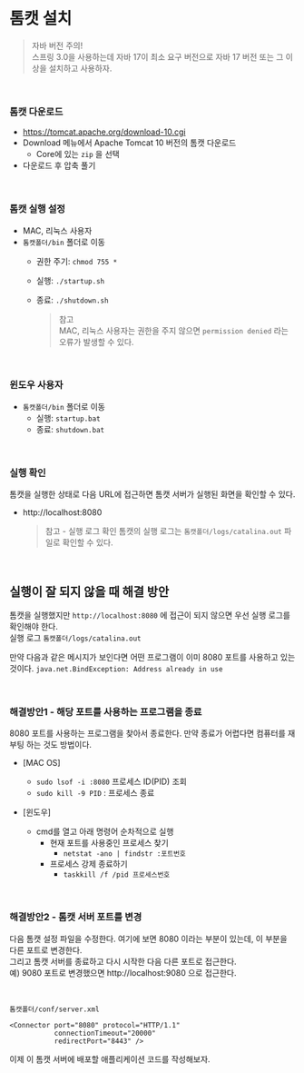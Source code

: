 # 톰캣 설치

> 자바 버전 주의!<br>
> 스프링 3.0을 사용하는데 자바 17이 최소 요구 버전으로 자바 17 버전 또는 그 이상을 설치하고 사용하자.

<br>

### 톰캣 다운로드
* https://tomcat.apache.org/download-10.cgi
* Download 메뉴에서 Apache Tomcat 10 버전의 톰캣 다운로드
  * Core에 있는 ```zip``` 을 선택
* 다운로드 후 압축 풀기

<br>

### 톰캣 실행 설정
* MAC, 리눅스 사용자
* ```톰캣폴더/bin``` 폴더로 이동
  * 권한 주기: ```chmod 755 *```
  * 실행: ```./startup.sh```
  * 종료: ```./shutdown.sh```

    > 참고<br>
    > MAC, 리눅스 사용자는 권한을 주지 않으면 ```permission denied``` 라는 오류가 발생할 수 있다.

<br>

### 윈도우 사용자
* ```톰캣폴더/bin``` 폴더로 이동
  * 실행: ```startup.bat```
  * 종료: ```shutdown.bat```

<br>

### 실행 확인
톰캣을 실행한 상태로 다음 URL에 접근하면 톰캣 서버가 실행된 화면을 확인할 수 있다.
* http://localhost:8080
    > 참고 - 실행 로그 확인
    > 톰캣의 실행 로그는 ```톰캣폴더/logs/catalina.out``` 파일로 확인할 수 있다.

<br>

## 실행이 잘 되지 않을 때 해결 방안

톰캣을 실행했지만 ```http://localhost:8080``` 에 접근이 되지 않으면 우선 실행 로그를 확인해야 한다.<br>
실행 로그 ```톰캣폴더/logs/catalina.out```

만약 다음과 같은 메시지가 보인다면 어떤 프로그램이 이미 8080 포트를 사용하고 있는 것이다.
```java.net.BindException: Address already in use```

<br>

### 해결방안1 - 해당 포트를 사용하는 프로그램을 종료
8080 포트를 사용하는 프로그램을 찾아서 종료한다. 만약 종료가 어렵다면 컴퓨터를 재부팅 하는 것도 방법이다.

* [MAC OS]
  * ```sudo lsof -i :8080``` 프로세스 ID(PID) 조회
  * ```sudo kill -9 PID``` : 프로세스 종료


* [윈도우]
  * cmd를 열고 아래 명령어 순차적으로 실행
    * 현재 포트를 사용중인 프로세스 찾기
      * ```netstat -ano | findstr :포트번호```
    * 프로세스 강제 종료하기
      * ```taskkill /f /pid 프로세스번호```

<br>

### 해결방안2 - 톰캣 서버 포트를 변경
다음 톰캣 설정 파일을 수정한다. 여기에 보면 8080 이라는 부분이 있는데, 이 부분을 다른 포트로 변경한다.<br>
그리고 톰캣 서버를 종료하고 다시 시작한 다음 다른 포트로 접근한다.<br>
예) 9080 포트로 변경했으면 http://localhost:9080 으로 접근한다.

<br>

```톰캣폴더/conf/server.xml```
```
<Connector port="8080" protocol="HTTP/1.1"
           connectionTimeout="20000"
           redirectPort="8443" />
```

이제 이 톰캣 서버에 배포할 애플리케이션 코드를 작성해보자.